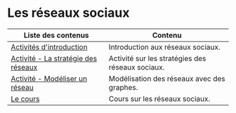 # Les réseaux sociaux

| Liste des contenus                              | Contenu                             |
| ----------------------------------------------- | ----------------------------------- |
| [Activités d'introduction](introduction.md) | Introduction aux réseaux sociaux. |
| [Activité - La stratégie des réseaux](dopamine.md) | Activité sur les stratégies des réseaux sociaux. |
| [Activité - Modéliser un réseau](modelisation.md) | Modélisation des réseaux avec des graphes. |
| [Le cours](cours.md) | Cours sur les réseaux sociaux. |